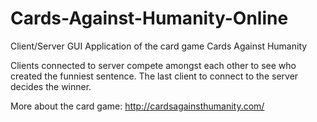 # Cards-Against-Humanity-Online
Client/Server GUI Application of the card game Cards Against Humanity

Clients connected to server compete amongst each other to see who created the funniest sentence. The last client to connect to 
the server decides the winner. 


More about the card game: http://cardsagainsthumanity.com/
